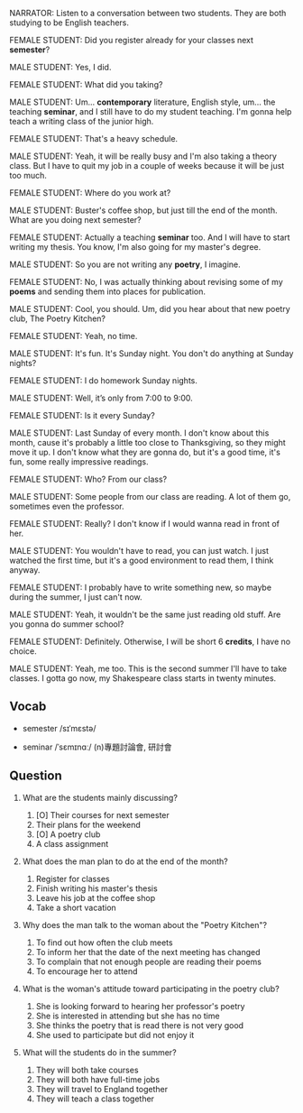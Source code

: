 NARRATOR: Listen to a conversation between two students. They are both studying to be English teachers.

FEMALE STUDENT: Did you register already for your classes next **semester**?

MALE STUDENT: Yes, I did.

FEMALE STUDENT: What did you taking?

MALE STUDENT: Um... **contemporary** literature, English style, um... the teaching **seminar**, and I still have to do my student teaching. I'm gonna help teach a writing class of the junior high.

FEMALE STUDENT: That's a heavy schedule.

MALE STUDENT: Yeah, it will be really busy and I'm also taking a theory class. But I have to quit my job in a couple of weeks because it will be just too much.

FEMALE STUDENT: Where do you work at?

MALE STUDENT: Buster's coffee shop, but just till the end of the month. What are you doing next semester?

FEMALE STUDENT: Actually a teaching **seminar** too. And I will have to start writing my thesis. You know, I'm also going for my master's degree.

MALE STUDENT: So you are not writing any **poetry**, I imagine.

FEMALE STUDENT: No, I was actually thinking about revising some of my **poems** and sending them into places for publication.

MALE STUDENT: Cool, you should. Um, did you hear about that new poetry club, The Poetry Kitchen?

FEMALE STUDENT: Yeah, no time.

MALE STUDENT: It's fun. It's Sunday night. You don't do anything at Sunday nights?

FEMALE STUDENT: I do homework Sunday nights.

MALE STUDENT: Well, it’s only from 7:00 to 9:00.

FEMALE STUDENT: Is it every Sunday?

MALE STUDENT: Last Sunday of every month. I don't know about this month, cause it's probably a little too close to Thanksgiving, so they might move it up. I don't know what they are gonna do, but it's a good time, it's fun, some really impressive readings.

FEMALE STUDENT: Who? From our class?

MALE STUDENT: Some people from our class are reading. A lot of them go, sometimes even the professor.

FEMALE STUDENT: Really? I don't know if I would wanna read in front of her.

MALE STUDENT: You wouldn't have to read, you can just watch. I just watched the first time, but it's a good environment to read them, I think anyway.

FEMALE STUDENT: I probably have to write something new, so maybe during the summer, I just can't now.

MALE STUDENT: Yeah, it wouldn't be the same just reading old stuff. Are you gonna do summer school?

FEMALE STUDENT: Definitely. Otherwise, I will be short 6 **credits**, I have no choice.

MALE STUDENT: Yeah, me too. This is the second summer I'll have to take classes. I gotta go now, my Shakespeare class starts in twenty minutes.

## Vocab
+ semester /sɪˈmɛstə/ 
- seminar /ˈsɛmɪnɑː/ (n)專題討論會, 研討會

## Question
1. What are the students mainly discussing? 
	1. [O] Their courses for next semester
	1. Their plans for the weekend
	1. [O] A poetry club
	1. A class assignment

2. What does the man plan to do at the end of the month? 
	1. Register for classes
	1. Finish writing his master's thesis
	1. Leave his job at the coffee shop
	1. Take a short vacation

3. Why does the man talk to the woman about the "Poetry Kitchen"? 
	1. To find out how often the club meets
	1. To inform her that the date of the next meeting has changed
	1. To complain that not enough people are reading their poems
	1. To encourage her to attend

4. What is the woman's attitude toward participating in the poetry club? 
	1. She is looking forward to hearing her professor's poetry
	1. She is interested in attending but she has no time
	1. She thinks the poetry that is read there is not very good
	1. She used to participate but did not enjoy it

5. What will the students do in the summer? 
	1. They will both take courses
	1. They will both have full-time jobs
	1. They will travel to England together
	1. They will teach a class together

